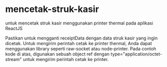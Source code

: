 # mencetak-struk-kasir
untuk mencetak struk kasir menggunakan printer thermal pada aplikasi ReactJS

Pastikan untuk mengganti receiptData dengan data struk kasir yang ingin dicetak. Untuk mengirim perintah cetak ke printer thermal, Anda dapat menggunakan library seperti raw-socket atau node-printer. Pada contoh kode di atas, digunakan sebuah object ref dengan type="application/octet-stream" untuk mengirim perintah cetak ke printer.
